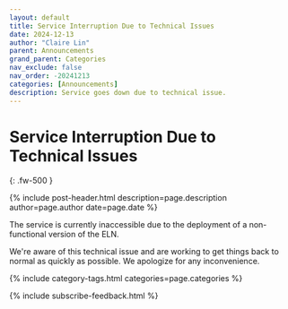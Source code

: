 ```yaml
---
layout: default
title: Service Interruption Due to Technical Issues
date: 2024-12-13
author: "Claire Lin"
parent: Announcements
grand_parent: Categories
nav_exclude: false
nav_order: -20241213
categories: [Announcements]
description: Service goes down due to technical issue.
---
```


# Service Interruption Due to Technical Issues
{: .fw-500 }

{% include post-header.html
  description=page.description
  author=page.author
  date=page.date
%}

The service is currently inaccessible due to the deployment of a non-functional version of the ELN.

We're aware of this technical issue and are working to get things back to normal as quickly as possible. We apologize for any inconvenience.

{% include category-tags.html categories=page.categories %}

{% include subscribe-feedback.html %}
